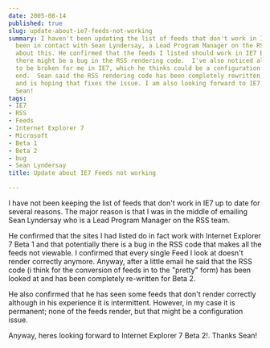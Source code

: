 ```yaml
---
date: 2005-08-14
published: true
slug: update-about-ie7-feeds-not-working
summary: I haven't been updating the list of feeds that don't work in IE7 lately.  I've
  been in contact with Sean Lyndersay, a Lead Program Manager on the RSS team at Microsoft,
  about this. He confirmed that the feeds I listed should work in IE7 Beta 1 and suggested
  there might be a bug in the RSS rendering code.  I've also noticed all feeds seem
  to be broken for me in IE7, which he thinks could be a configuration issue on my
  end.  Sean said the RSS rendering code has been completely rewritten for Beta 2
  and is hoping that fixes the issue. I am also looking forward to IE7 Beta 2. Thanks
  Sean!
tags:
- IE7
- RSS
- Feeds
- Internet Explorer 7
- Microsoft
- Beta 1
- Beta 2
- bug
- Sean Lyndersay
title: Update about IE7 Feeds not working

---
```

I have not been keeping the list of feeds that don't work in IE7 up to date for several reasons.  The major reason is that I was in the middle of emailing Sean Lyndersay who is a Lead Program Manager on the RSS team.<p />He confirmed that the sites I had listed do in fact work with Internet Explorer 7 Beta 1 and that potentially there is a bug in the RSS code that makes all the feeds not viewable.  I confirmed that every single Feed I look at doesn't render correctly anymore.  Anyway, after a little email he said that the RSS code (i think for the conversion of feeds in to the "pretty" form) has been looked at and has been completely re-written for Beta 2.<p />He also confirmed that he has seen some feeds that don't render correctly although in his experience it is intermittent.  However, in my case it is permanent; none of the feeds render, but that might be a configuration issue. <p />Anyway, heres looking forward to Internet Explorer 7 Beta 2!.  Thanks Sean!

